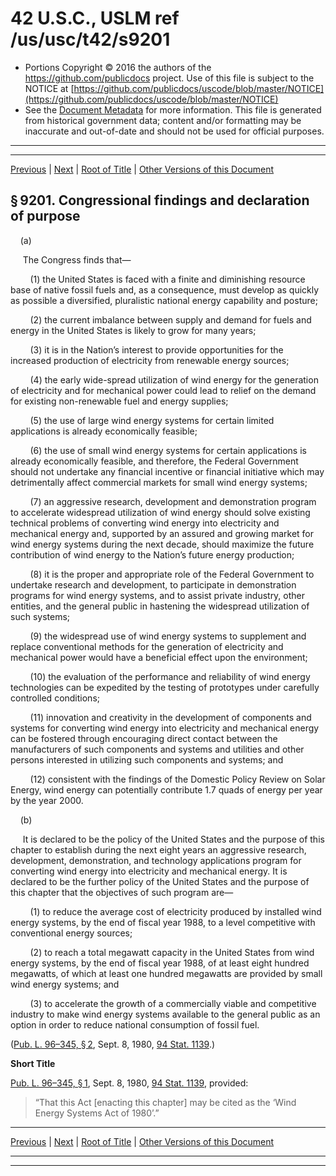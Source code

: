 ---
---

# 42 U.S.C., USLM ref /us/usc/t42/s9201

* Portions Copyright © 2016 the authors of the https://github.com/publicdocs project.
  Use of this file is subject to the NOTICE at [https://github.com/publicdocs/uscode/blob/master/NOTICE](https://github.com/publicdocs/uscode/blob/master/NOTICE)
* See the [Document Metadata](././../../../..//README.md) for more information.
  This file is generated from historical government data; content and/or formatting may be inaccurate and out-of-date and should not be used for official purposes.

----------
----------

[Previous](./../../../..//us/usc/t42/ch100/m__us_usc_t42_ch100.md) | [Next](./../../../..//us/usc/t42/ch100/m__us_usc_t42_s9202.md) | [Root of Title](./../../../../) | [Other Versions of this Document](https://publicdocs.github.io/go/links?ns=uslm&ref=%2Fus%2Fusc%2Ft42%2Fs9201)

## § 9201. Congressional findings and declaration of purpose

    (a)

     The Congress finds that—

        (1) the United States is faced with a finite and diminishing resource base of native fossil fuels and, as a consequence, must develop as quickly as possible a diversified, pluralistic national energy capability and posture;

        (2) the current imbalance between supply and demand for fuels and energy in the United States is likely to grow for many years;

        (3) it is in the Nation’s interest to provide opportunities for the increased production of electricity from renewable energy sources;

        (4) the early wide-spread utilization of wind energy for the generation of electricity and for mechanical power could lead to relief on the demand for existing non-renewable fuel and energy supplies;

        (5) the use of large wind energy systems for certain limited applications is already economically feasible;

        (6) the use of small wind energy systems for certain applications is already economically feasible, and therefore, the Federal Government should not undertake any financial incentive or financial initiative which may detrimentally affect commercial markets for small wind energy systems;

        (7) an aggressive research, development and demonstration program to accelerate widespread utilization of wind energy should solve existing technical problems of converting wind energy into electricity and mechanical energy and, supported by an assured and growing market for wind energy systems during the next decade, should maximize the future contribution of wind energy to the Nation’s future energy production;

        (8) it is the proper and appropriate role of the Federal Government to undertake research and development, to participate in demonstration programs for wind energy systems, and to assist private industry, other entities, and the general public in hastening the widespread utilization of such systems;

        (9) the widespread use of wind energy systems to supplement and replace conventional methods for the generation of electricity and mechanical power would have a beneficial effect upon the environment;

        (10) the evaluation of the performance and reliability of wind energy technologies can be expedited by the testing of prototypes under carefully controlled conditions;

        (11) innovation and creativity in the development of components and systems for converting wind energy into electricity and mechanical energy can be fostered through encouraging direct contact between the manufacturers of such components and systems and utilities and other persons interested in utilizing such components and systems; and

        (12) consistent with the findings of the Domestic Policy Review on Solar Energy, wind energy can potentially contribute 1.7 quads of energy per year by the year 2000.

    (b)

     It is declared to be the policy of the United States and the purpose of this chapter to establish during the next eight years an aggressive research, development, demonstration, and technology applications program for converting wind energy into electricity and mechanical energy. It is declared to be the further policy of the United States and the purpose of this chapter that the objectives of such program are—

        (1) to reduce the average cost of electricity produced by installed wind energy systems, by the end of fiscal year 1988, to a level competitive with conventional energy sources;

        (2) to reach a total megawatt capacity in the United States from wind energy systems, by the end of fiscal year 1988, of at least eight hundred megawatts, of which at least one hundred megawatts are provided by small wind energy systems; and

        (3) to accelerate the growth of a commercially viable and competitive industry to make wind energy systems available to the general public as an option in order to reduce national consumption of fossil fuel.

([Pub. L. 96–345, § 2][/us/pl/96/345/s2], Sept. 8, 1980, [94 Stat. 1139][/us/stat/94/1139].)

 __Short Title__ 

[Pub. L. 96–345, § 1][/us/pl/96/345/s1], Sept. 8, 1980, [94 Stat. 1139][/us/stat/94/1139], provided: 

> “That this Act \[enacting this chapter\] may be cited as the ‘Wind Energy Systems Act of 1980’.”

----------

[Previous](./../../../..//us/usc/t42/ch100/m__us_usc_t42_ch100.md) | [Next](./../../../..//us/usc/t42/ch100/m__us_usc_t42_s9202.md) | [Root of Title](./../../../../) | [Other Versions of this Document](https://publicdocs.github.io/go/links?ns=uslm&ref=%2Fus%2Fusc%2Ft42%2Fs9201)

----------
----------

[/us/pl/96/345/s2]: https://publicdocs.github.io/go/links?ns=uslm&ref=%2Fus%2Fpl%2F96%2F345%2Fs2
[/us/stat/94/1139]: https://publicdocs.github.io/go/links?ns=uslm&ref=%2Fus%2Fstat%2F94%2F1139
[/us/pl/96/345/s1]: https://publicdocs.github.io/go/links?ns=uslm&ref=%2Fus%2Fpl%2F96%2F345%2Fs1
[/us/stat/94/1139]: https://publicdocs.github.io/go/links?ns=uslm&ref=%2Fus%2Fstat%2F94%2F1139


